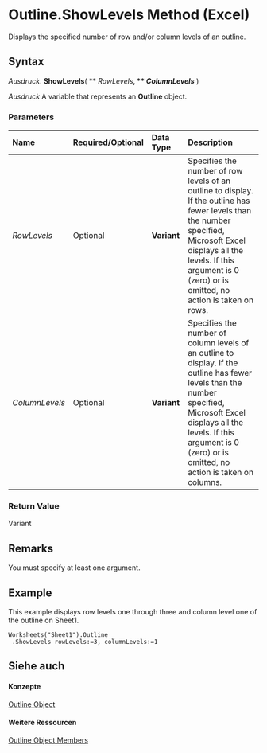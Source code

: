 
# Outline.ShowLevels Method (Excel)

Displays the specified number of row and/or column levels of an outline.


## Syntax

 _Ausdruck_. **ShowLevels**( ** _RowLevels_**, ** _ColumnLevels_** )

 _Ausdruck_ A variable that represents an **Outline** object.


### Parameters



|**Name**|**Required/Optional**|**Data Type**|**Description**|
|:-----|:-----|:-----|:-----|
| _RowLevels_|Optional|**Variant**|Specifies the number of row levels of an outline to display. If the outline has fewer levels than the number specified, Microsoft Excel displays all the levels. If this argument is 0 (zero) or is omitted, no action is taken on rows.|
| _ColumnLevels_|Optional|**Variant**|Specifies the number of column levels of an outline to display. If the outline has fewer levels than the number specified, Microsoft Excel displays all the levels. If this argument is 0 (zero) or is omitted, no action is taken on columns.|

### Return Value

Variant


## Remarks

You must specify at least one argument.


## Example

This example displays row levels one through three and column level one of the outline on Sheet1.


```
Worksheets("Sheet1").Outline _ 
 .ShowLevels rowLevels:=3, columnLevels:=1
```


## Siehe auch


#### Konzepte


[Outline Object](f5d50a8a-0dd9-638a-4374-5c648386a598.md)
#### Weitere Ressourcen


[Outline Object Members](http://msdn.microsoft.com/library/bf8e2103-d023-fc1f-90f2-960dff36e548%28Office.15%29.aspx)